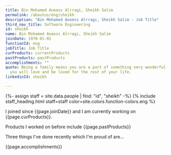 ```yaml
---
title: Bin Mohamed Aneess Alrragi, Sheikh Salim
permalink: /aboutus/eng/sheikh
description: "Bin Mohamed Aneess Alrragi, Sheikh Salim - Job Title"
third_nav_title: Software Engineering
id: sheikh
name: Bin Mohamed Aneess Alrragi, Sheikh Salim
joinDate: 1970-01-01
functionId: eng
jobTitle: Job Title
curProducts: currentProducts
pastProducts: pastProducts
accomplishments: ""
quote: Being a family means you are a part of something very wonderful. It means
  you will love and be loved for the rest of your life.
linkedinId: sheikh

---
```


{%- assign staff = site.data.people | find: "id", "sheikh" -%}
{% include staff_heading.html staff=staff color=site.colors.function-colors.eng %}

<p>I joined since {{page.joinDate}} and I am currently working on {{page.curProducts}}.</p>

<p>Products I worked on before include {{page.pastProducts}}</p>

<p>Three things I've done recently which I'm proud of are...</p>
{{page.accomplishments}}
